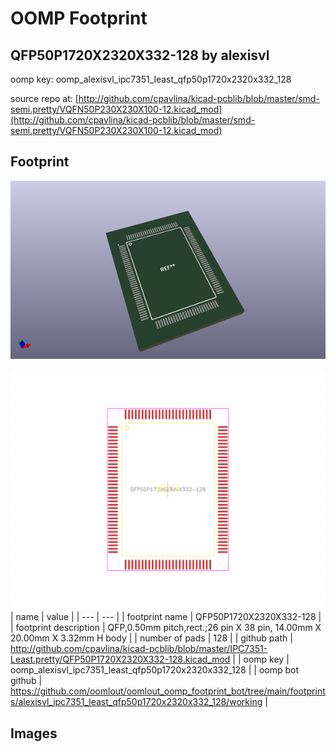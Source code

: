 # OOMP Footprint  
## QFP50P1720X2320X332-128  by alexisvl  
  
oomp key: oomp_alexisvl_ipc7351_least_qfp50p1720x2320x332_128  
  
source repo at: [http://github.com/cpavlina/kicad-pcblib/blob/master/smd-semi.pretty/VQFN50P230X230X100-12.kicad_mod](http://github.com/cpavlina/kicad-pcblib/blob/master/smd-semi.pretty/VQFN50P230X230X100-12.kicad_mod)  
## Footprint  
  
[![working_kicad_pcb_3d.png](working_kicad_pcb_3d_600.png)](working_kicad_pcb_3d.png)  
  
[![working.png](working_600.png)](working.png)  
| name | value | 
| --- | --- | 
| footprint name | QFP50P1720X2320X332-128 | 
| footprint description | QFP,0.50mm pitch,rect.;26 pin X 38 pin, 14.00mm X 20.00mm X 3.32mm H body | 
| number of pads | 128 | 
| github path | http://github.com/cpavlina/kicad-pcblib/blob/master/IPC7351-Least.pretty/QFP50P1720X2320X332-128.kicad_mod | 
| oomp key | oomp_alexisvl_ipc7351_least_qfp50p1720x2320x332_128 | 
| oomp bot github | https://github.com/oomlout/oomlout_oomp_footprint_bot/tree/main/footprints/alexisvl_ipc7351_least_qfp50p1720x2320x332_128/working | 
## Images  
